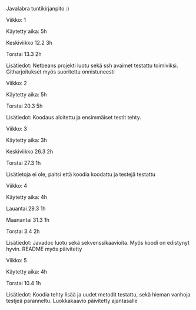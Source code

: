 ﻿Javalabra tuntikirjanpito :)


Viikko: 1


Käytetty aika: 5h

Keskiviikko 12.2 3h

Torstai 13.3 2h


Lisätiedot: Netbeans projekti luotu sekä ssh avaimet testattu toimiviksi.
Githarjoitukset myös suoritettu onnistuneesti



Viikko: 2


Käytetty aika: 5h

Torstai 20.3 5h

Lisätiedot: Koodaus aloitettu ja ensimmäiset testit tehty.



Viikko: 3


Käytetty aika: 3h

Keskiviikko 26.3 2h

Torstai 27.3 1h


Lisätietoja ei ole, paitsi että koodia koodattu ja testejä testattu



Viikko: 4


Käytetty aika: 4h

Lauantai 29.3 1h

Maanantai 31.3 1h

Torstai 3.4 2h

Lisätiedot: Javadoc luotu sekä sekvenssikaavioita. Myös koodi on edistynyt hyvin. README myös päivitetty


Viikko: 5


Käytetty aika: 4h

Torstai 10.4 1h

Lisätiedot: Koodia tehty lisää ja uudet metodit testattu, sekä hieman vanhoja testjeä paranneltu. Luokkakaavio päivitetty ajantasalle